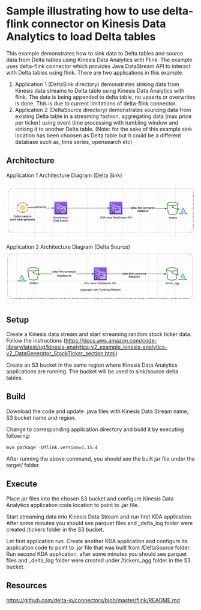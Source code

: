 # Sample illustrating how to use delta-flink connector on Kinesis Data Analytics to load Delta tables

This example demonstrates how to sink data to Delta tables and source data from Delta tables using Kinesis Data Analytics with Flink. The example uses delta-flink connector which provides Java DataStream API to interact with Delta tables using flink.
There are two applications in this example.
1) Application 1 (DeltaSink directory) demonstrates sinking data from Kinesis data streams to Delta table using Kinesis Data Analytics with flink. The data is being appended to delta table, no upserts or overwrites is done. This is due to current limitations of delta-flink connector.
2) Application 2 (DeltaSource directory) demonstrates sourcing data from existing Delta table in a streaming fashion, aggregating data (max price per ticker) using event time processing with tumbling window and sinking it to another Delta table.  (Note: for the sake of this example sink location has been choosen as Delta table but it could be a different database such as, time series, opensearch etc)

## Architecture

Application 1 Architecture Diagram (Delta Sink)

![Example 1 delta sink architecture diagram](img/example1_arch.png)

Application 2 Architecture Diagram (Delta Source)
![Example 2 delta source architecture diagram](img/example2_arch.png)


## Setup

Create a Kinesis data stream and start streaming random stock ticker data. Follow the instructions (https://docs.aws.amazon.com/code-library/latest/ug/kinesis-analytics-v2_example_kinesis-analytics-v2_DataGenerator_StockTicker_section.html)
 

Create an S3 bucket in the same region where Kinesis Data Analytics applications are running.
The bucket will be used to sink/source delta tables.


## Build

Download the code and update .java files with Kinesis Data Stream name, S3 bucket name and region.

Change to corresponding application directory and build it by executing following:

    mvn package -Dflink.version=1.15.4

After running the above command, you should see the built jar file under the target/ folder.
 


## Execute 
Place jar files into the chosen S3 bucket and configure Kinesis Data Analytics application code location to point to .jar file.

Start streaming data into Kinesis Data Stream and run first KDA application. After some minutes you should see parquet files and
_delta_log folder were created /tickers folder in the S3 bucket.

Let first application run. Create another KDA application and configure its application code to point to .jar file that was 
built from /DeltaSource folder. Run second KDA application, after some minutes you should see parquet files and
_delta_log folder were created under /tickers_agg folder in the S3 bucket.



## Resources

https://github.com/delta-io/connectors/blob/master/flink/README.md